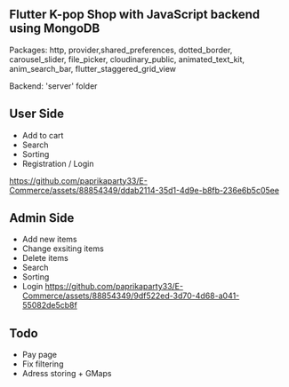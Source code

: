 ## Flutter K-pop Shop with JavaScript backend using MongoDB

Packages:  http, provider,shared_preferences, dotted_border, carousel_slider, file_picker, cloudinary_public, animated_text_kit, anim_search_bar, flutter_staggered_grid_view

Backend: 'server' folder

## User Side
- Add to cart
- Search
- Sorting
- Registration / Login
  
https://github.com/paprikaparty33/E-Commerce/assets/88854349/ddab2114-35d1-4d9e-b8fb-236e6b5c05ee

## Admin Side
- Add new items
- Change exsiting items
- Delete items
- Search
- Sorting
- Login
https://github.com/paprikaparty33/E-Commerce/assets/88854349/9df522ed-3d70-4d68-a041-55082de5cb8f


## Todo
- Pay page
- Fix filtering
- Adress storing + GMaps
